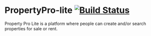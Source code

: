 # PropertyPro-lite   [![Build Status](https://travis-ci.org/lesjuz/PropertyPro-lite.svg?branch=develop)](https://travis-ci.org/lesjuz/PropertyPro-lite)
Property Pro Lite is a platform where people can create and/or search properties for sale or rent.

